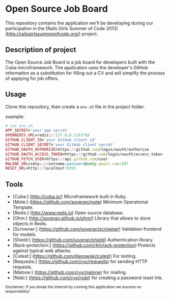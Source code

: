 Open Source Job Board
=====================

This repository contains the application we'll be developing during our participation in the [Rails Girls Summer of Code 2013] (http://railsgirlssummerofcode.org/) project.

Description of project
----------------------
The Open Source Job Board is a job board for developers built with the Cuba microframework. The application uses the developer's GitHub information as a substitution for filling out a CV and will simplify the process of applying for job offers.

Usage
------------
Clone this repository, then create a `env.sh` file in the project folder.

*example*:

``` ruby
# cat env.sh
APP_SECRET='your app secret'
OPENREDIS_URL=redis://127.0.0.1:6379/
GITHUB_CLIENT_ID='your GitHub client id'
GITHUB_CLIENT_SECRET='your GitHub client secret'
GITHUB_OAUTH_AUTHORIZE=https://github.com/login/oauth/authorize
GITHUB_OAUTH_ACCESS_TOKEN=https://github.com/login/oauth/access_token
GITHUB_FETCH_USER=https://api.github.com/user
MALONE_URL=smtp://username:password@smtp.gmail.com:587
RESET_URL=http://localhost:9393
```

Tools
-----
- [Cuba:] (http://cuba.is/) Microframework built in Ruby.
- [Mote:] (https://github.com/soveran/mote) Minimum Operational Template.
- [Redis:] (http://www.redis.io) Open source database.
- [Ohm:] (http://soveran.github.io/ohm/) Library that allows to store objects in Redis.
- [Scrivener:] (https://github.com/soveran/scrivener) Validation frontend for models.
- [Shield:] (https://github.com/soveran/shield) Authentication library.
- [Rack-protection:] (https://github.com/rkh/rack-protection) Protects against typical web attacks.
- [Cutest:] (https://github.com/djanowski/cutest) For testing.
- [Requests:] (https://github.com/cyx/requests) for sending HTTP requests.
- [Malone:] (https://github.com/cyx/malone) for mailing.
- [Nobi:] (https://github.com/cyx/nobi) for creating a password reset link.

<sub>Disclaimer: If you break the internet by running this application we assume no responsibility!</sub>
